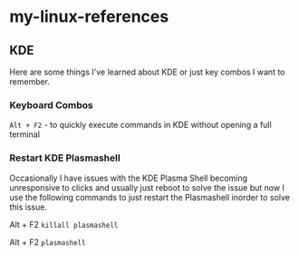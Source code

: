 # my-linux-references

## KDE

Here are some things I've learned about KDE or just key combos I want to remember.

### Keyboard Combos

`Alt + F2` - to quickly execute commands in KDE without opening a full terminal

### Restart KDE Plasmashell

Occasionally I have issues with the KDE Plasma Shell becoming unresponsive to clicks and usually just reboot to solve the issue but now I use the following commands to just restart the Plasmashell inorder to solve this issue.

Alt + F2
`killall plasmashell`

Alt + F2
`plasmashell`

